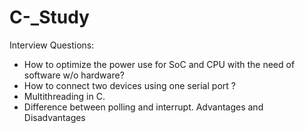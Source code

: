 # C-_Study

Interview Questions:
- How to optimize the power use for SoC and CPU with the need of software w/o hardware?
- How to connect two devices using one serial port ?
- Multithreading in C.
- Difference between polling and interrupt. Advantages and Disadvantages


